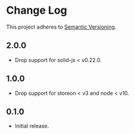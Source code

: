 # Change Log

This project adheres to [Semantic Versioning](http://semver.org/).

## 2.0.0

- Drop support for solid-js < v0.22.0.

## 1.0.0

- Drop support for storeon < v3 and node < v10.

## 0.1.0

- Initial release.
